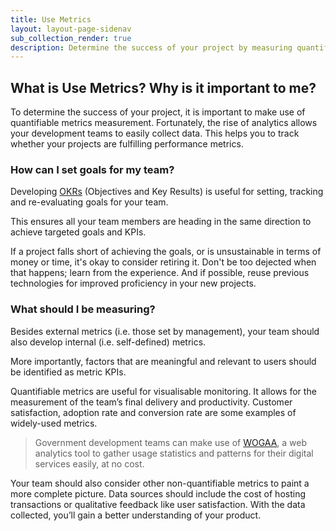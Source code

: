 ```yaml
---
title: Use Metrics
layout: layout-page-sidenav
sub_collection_render: true
description: Determine the success of your project by measuring quantifiable use metrics.
---
```


## What is Use Metrics? Why is it important to me?

To determine the success of your project, it is important to make use of quantifiable metrics measurement. Fortunately, the rise of analytics allows your development teams to easily collect data. This helps you to track whether your projects are fulfilling performance metrics.

### How can I set goals for my team?

Developing [OKRs](https://felipecastro.com/en/okr/what-is-okr/) (Objectives and Key Results) is useful for setting, tracking and re-evaluating goals for your team.

This ensures all your team members are heading in the same direction to achieve targeted goals and KPIs.

If a project falls short of achieving the goals, or is unsustainable in terms of money or time, it's okay to consider retiring it. Don't be too dejected when that happens; learn from the experience. And if possible, reuse previous technologies for improved proficiency in your new projects.

### What should I be measuring?

Besides external metrics (i.e. those set by management), your team should also develop internal (i.e. self-defined) metrics.

More importantly, factors that are meaningful and relevant to users should be identified as metric KPIs.

Quantifiable metrics are useful for visualisable monitoring. It allows for the measurement of the team’s final delivery and productivity. Customer satisfaction, adoption rate and conversion rate are some examples of widely-used metrics.

> Government development teams can make use of [WOGAA](/products/categories/analytics/wogaa), a web analytics tool to gather usage statistics and patterns for their digital services easily, at no cost.

Your team should also consider other non-quantifiable metrics to paint a more complete picture. Data sources should include the cost of hosting transactions or qualitative feedback like user satisfaction. With the data collected, you’ll gain a better understanding of your product.
